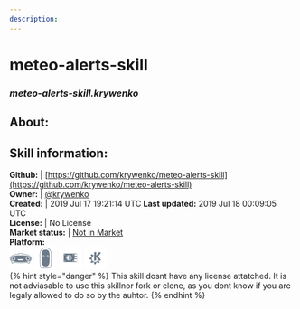 ```yaml
--- 
description: 
---
```


# meteo-alerts-skill  
### _meteo-alerts-skill.krywenko_  
## About:  


## Skill information:  
**Github:** | [https://github.com/krywenko/meteo-alerts-skill](https://github.com/krywenko/meteo-alerts-skill)  
**Owner:** | [@krywenko](https://github.com/krywenko)  
**Created:** | 2019 Jul 17 19:21:14 UTC  **Last updated:** 2019 Jul 18 00:09:05 UTC  
**License:** | No License  
**Market status:** | [Not in Market](https://market.mycroft.ai/skill/)  
**Platform:**  
 ![](../.gitbook/assets/mark-1-icon.png)  ![](../.gitbook/assets/mark-2-icon.png)  ![](../.gitbook/assets/picroft-icon.png)  ![](../.gitbook/assets/kde.png)   
{% hint style="danger" %}
This skill dosnt have any license attatched. It is not adviasable to use this skillnor fork or clone, as you dont know if you are legaly allowed to do so by the auhtor.
{% endhint %}
